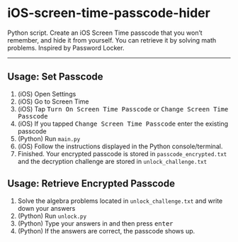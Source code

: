 # iOS-screen-time-passcode-hider
Python script. Create an iOS Screen Time passcode that you won’t remember, and hide it from yourself. You can retrieve it by solving math problems. Inspired by Password Locker.

---

## Usage: Set Passcode

1. (iOS) Open Settings
2. (iOS) Go to Screen Time
3. (iOS) Tap <kbd>Turn On Screen Time Passcode</kbd> or <kbd>Change Screen Time Passcode</kbd>
4. (iOS) If you tapped <kbd>Change Screen Time Passcode</kbd> enter the existing passcode
5. (Python) Run `main.py`
6. (iOS) Follow the instructions displayed in the Python console/terminal.
7. Finished. Your encrypted passcode is stored in `passcode_encrypted.txt` and the decryption challenge are stored in `unlock_challenge.txt`

## Usage: Retrieve Encrypted Passcode

1. Solve the algebra problems located in `unlock_challenge.txt` and write down your answers
2. (Python) Run `unlock.py`
3. (Python) Type your answers in and then press <kbd>enter</kbd>
4. (Python) If the answers are correct, the passcode shows up.
